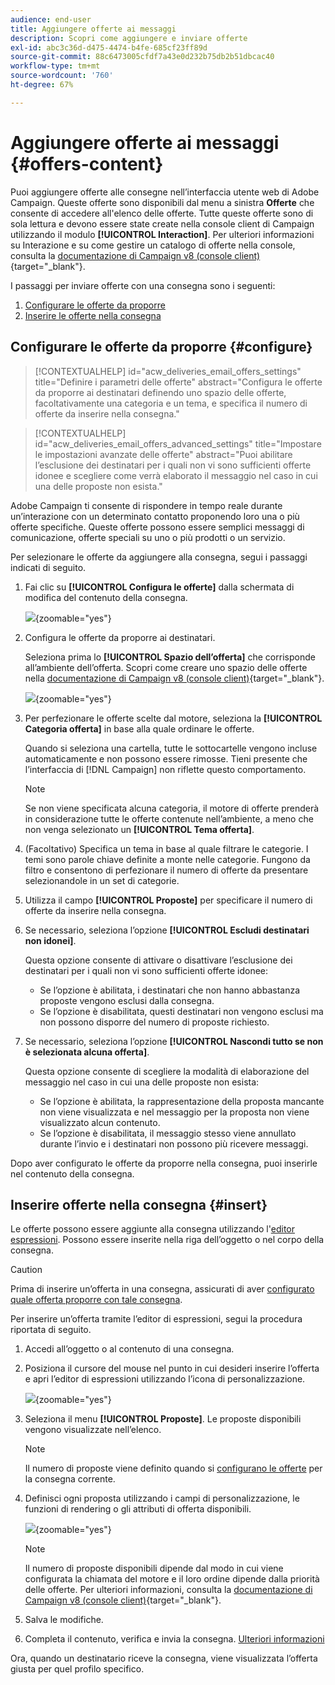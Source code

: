 ```yaml
---
audience: end-user
title: Aggiungere offerte ai messaggi
description: Scopri come aggiungere e inviare offerte
exl-id: abc3c36d-d475-4474-b4fe-685cf23ff89d
source-git-commit: 88c6473005cfdf7a43e0d232b75db2b51dbcac40
workflow-type: tm+mt
source-wordcount: '760'
ht-degree: 67%

---
```



# Aggiungere offerte ai messaggi {#offers-content}

Puoi aggiungere offerte alle consegne nell’interfaccia utente web di Adobe Campaign. Queste offerte sono disponibili dal menu a sinistra **Offerte** che consente di accedere all&#39;elenco delle offerte. Tutte queste offerte sono di sola lettura e devono essere state create nella console client di Campaign utilizzando il modulo **[!UICONTROL Interaction]**. Per ulteriori informazioni su Interazione e su come gestire un catalogo di offerte nella console, consulta la [documentazione di Campaign v8 (console client)](https://experienceleague.adobe.com/docs/campaign/campaign-v8/offers/interaction.html?lang=it){target="_blank"}.


I passaggi per inviare offerte con una consegna sono i seguenti:

1. [Configurare le offerte da proporre](#configure)
1. [Inserire le offerte nella consegna](#insert)

## Configurare le offerte da proporre {#configure}

>[!CONTEXTUALHELP]
>id="acw_deliveries_email_offers_settings"
>title="Definire i parametri delle offerte"
>abstract="Configura le offerte da proporre ai destinatari definendo uno spazio delle offerte, facoltativamente una categoria e un tema, e specifica il numero di offerte da inserire nella consegna."

>[!CONTEXTUALHELP]
>id="acw_deliveries_email_offers_advanced_settings"
>title="Impostare le impostazioni avanzate delle offerte"
>abstract="Puoi abilitare l’esclusione dei destinatari per i quali non vi sono sufficienti offerte idonee e scegliere come verrà elaborato il messaggio nel caso in cui una delle proposte non esista."

Adobe Campaign ti consente di rispondere in tempo reale durante un’interazione con un determinato contatto proponendo loro una o più offerte specifiche. Queste offerte possono essere semplici messaggi di comunicazione, offerte speciali su uno o più prodotti o un servizio.

Per selezionare le offerte da aggiungere alla consegna, segui i passaggi indicati di seguito.

1. Fai clic su **[!UICONTROL Configura le offerte]** dalla schermata di modifica del contenuto della consegna.

   ![](assets/offer-setup.png){zoomable="yes"}

1. Configura le offerte da proporre ai destinatari.

   Seleziona prima lo **[!UICONTROL Spazio dell’offerta]** che corrisponde all’ambiente dell’offerta. Scopri come creare uno spazio delle offerte nella [documentazione di Campaign v8 (console client)](https://experienceleague.adobe.com/docs/campaign/campaign-v8/offers/interaction-settings/interaction-offer-spaces.html?lang=it){target="_blank"}.

   ![](assets/offer-create-content.png){zoomable="yes"}

1. Per perfezionare le offerte scelte dal motore, seleziona la **[!UICONTROL Categoria offerta]** in base alla quale ordinare le offerte.

   Quando si seleziona una cartella, tutte le sottocartelle vengono incluse automaticamente e non possono essere rimosse. Tieni presente che l’interfaccia di [!DNL Campaign] non riflette questo comportamento.

   >[!NOTE]
   >
   >Se non viene specificata alcuna categoria, il motore di offerte prenderà in considerazione tutte le offerte contenute nell’ambiente, a meno che non venga selezionato un **[!UICONTROL Tema offerta]**.

1. (Facoltativo) Specifica un tema in base al quale filtrare le categorie. I temi sono parole chiave definite a monte nelle categorie. Fungono da filtro e consentono di perfezionare il numero di offerte da presentare selezionandole in un set di categorie.

1. Utilizza il campo **[!UICONTROL Proposte]** per specificare il numero di offerte da inserire nella consegna.

1. Se necessario, seleziona l’opzione **[!UICONTROL Escludi destinatari non idonei]**.

   Questa opzione consente di attivare o disattivare l’esclusione dei destinatari per i quali non vi sono sufficienti offerte idonee:

   * Se l’opzione è abilitata, i destinatari che non hanno abbastanza proposte vengono esclusi dalla consegna.
   * Se l’opzione è disabilitata, questi destinatari non vengono esclusi ma non possono disporre del numero di proposte richiesto.

1. Se necessario, seleziona l’opzione **[!UICONTROL Nascondi tutto se non è selezionata alcuna offerta]**.

   Questa opzione consente di scegliere la modalità di elaborazione del messaggio nel caso in cui una delle proposte non esista:

   * Se l’opzione è abilitata, la rappresentazione della proposta mancante non viene visualizzata e nel messaggio per la proposta non viene visualizzato alcun contenuto.
   * Se l’opzione è disabilitata, il messaggio stesso viene annullato durante l’invio e i destinatari non possono più ricevere messaggi.

Dopo aver configurato le offerte da proporre nella consegna, puoi inserirle nel contenuto della consegna.

## Inserire offerte nella consegna {#insert}

Le offerte possono essere aggiunte alla consegna utilizzando l&#39;[editor espressioni](../personalization/gs-personalization.md#access). Possono essere inserite nella riga dell’oggetto o nel corpo della consegna.

>[!CAUTION]
>
>Prima di inserire un’offerta in una consegna, assicurati di aver [configurato quale offerta proporre con tale consegna](#configure).

Per inserire un’offerta tramite l’editor di espressioni, segui la procedura riportata di seguito.

1. Accedi all’oggetto o al contenuto di una consegna.

1. Posiziona il cursore del mouse nel punto in cui desideri inserire l’offerta e apri l’editor di espressioni utilizzando l’icona di personalizzazione.

   ![](assets/offer-insert-perso-icon.png){zoomable="yes"}

1. Seleziona il menu **[!UICONTROL Proposte]**. Le proposte disponibili vengono visualizzate nell’elenco.

   >[!NOTE]
   >
   >Il numero di proposte viene definito quando si [configurano le offerte](#configure) per la consegna corrente.

1. Definisci ogni proposta utilizzando i campi di personalizzazione, le funzioni di rendering o gli attributi di offerta disponibili.

   ![](assets/offer-inserted.png){zoomable="yes"}

   >[!NOTE]
   >
   >Il numero di proposte disponibili dipende dal modo in cui viene configurata la chiamata del motore e il loro ordine dipende dalla priorità delle offerte. Per ulteriori informazioni, consulta la [documentazione di Campaign v8 (console client)](https://experienceleague.adobe.com/docs/campaign/campaign-v8/offers/interaction-best-practices.html?lang=it){target="_blank"}.

1. Salva le modifiche.

1. Completa il contenuto, verifica e invia la consegna. [Ulteriori informazioni](gs-messages.md)

Ora, quando un destinatario riceve la consegna, viene visualizzata l’offerta giusta per quel profilo specifico.
